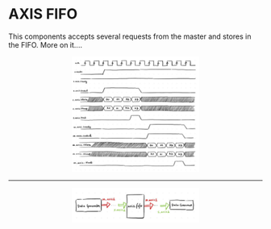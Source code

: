 # AXIS FIFO

This components accepts several requests from the master and stores in the FIFO. More on it....

<p align="center">
 <img src="https://github.com/shraddha375/AXI_protocol/blob/main/images/image8.jpg" width=50% height=50%>
</p>

---

<p align="center">
 <img src="https://github.com/shraddha375/AXI_protocol/blob/main/images/image9.jpg" width=50% height=50%>
</p>
